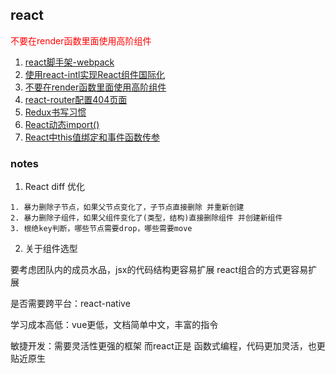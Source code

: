 
## react

 <span style="color:red">不要在render函数里面使用高阶组件<span>

1. [react脚手架-webpack](https://segmentfault.com/a/1190000019126657)
2. [使用react-intl实现React组件国际化](https://www.jianshu.com/p/574f6cea4f26)
3. [不要在render函数里面使用高阶组件](https://github.com/sunyongjian/blog/issues/25)
4. [react-router配置404页面](./react/react-router配置404页面.md)
5. [Redux书写习惯](https://segmentfault.com/a/1190000010915166)
6. [React动态import()](https://www.cnblogs.com/lantuoxie/p/9104014.html)
7. [React中this值绑定和事件函数传参](https://juejin.im/post/5b4a96df5188251aa91da3cd)



### notes

1. React diff 优化

```
1. 暴力删除子节点，如果父节点变化了，子节点直接删除 并重新创建
2. 暴力删除子组件，如果父组件变化了(类型，结构)直接删除组件 并创建新组件
3. 根绝key判断，哪些节点需要drop，哪些需要move
```


2. 关于组件选型

要考虑团队内的成员水品，jsx的代码结构更容易扩展
react组合的方式更容易扩展

是否需要跨平台：react-native

学习成本高低：vue更低，文档简单中文，丰富的指令

敏捷开发：需要灵活性更强的框架 而react正是 函数式编程，代码更加灵活，也更贴近原生


